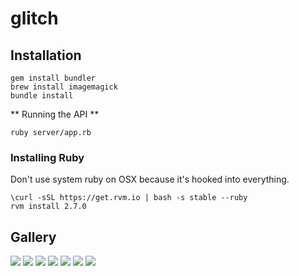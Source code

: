# glitch

## Installation
```
gem install bundler
brew install imagemagick
bundle install
```

** Running the API **
```
ruby server/app.rb
```

### Installing Ruby
Don't use system ruby on OSX because it's hooked into everything.
```
\curl -sSL https://get.rvm.io | bash -s stable --ruby
rvm install 2.7.0
```

## Gallery
![](sample_images/annual-hat-man.png)
![](sample_images/fattish-business_map.png)
![](sample_images/interested-Tiger-jumping-transparent-png-image.png)
![](sample_images/killable-star-maker.png)
![](sample_images/leonine-business_map.png)
![](sample_images/meretricious-mouth-of-the-dragon.png)
![](sample_images/neck-veils.png)
